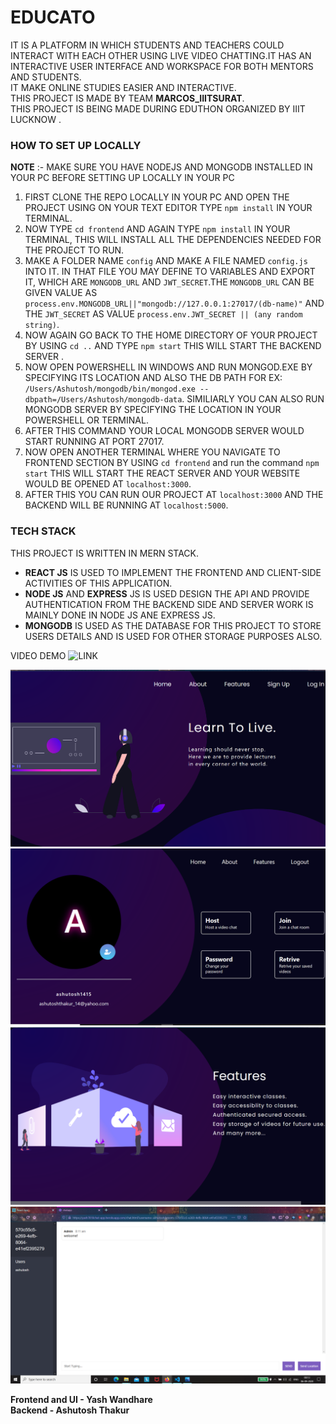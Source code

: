 # **EDUCATO**

  IT IS A PLATFORM IN WHICH STUDENTS AND TEACHERS COULD INTERACT WITH EACH OTHER USING LIVE VIDEO CHATTING.IT HAS AN INTERACTIVE USER INTERFACE AND WORKSPACE FOR BOTH MENTORS AND STUDENTS. <br> IT MAKE ONLINE STUDIES EASIER AND INTERACTIVE.<br>
  THIS PROJECT IS MADE BY TEAM **MARCOS_IIITSURAT**.<br>
  THIS PROJECT IS BEING MADE DURING EDUTHON ORGANIZED BY IIIT LUCKNOW .
  
 ### HOW TO SET UP LOCALLY
  **NOTE** :- MAKE SURE YOU HAVE NODEJS AND MONGODB INSTALLED IN YOUR PC BEFORE SETTING UP LOCALLY IN YOUR PC
  
  1. FIRST CLONE THE REPO LOCALLY IN YOUR PC AND OPEN THE PROJECT USING ON YOUR TEXT EDITOR TYPE `npm install` IN YOUR TERMINAL.
  2. NOW TYPE `cd frontend` AND AGAIN TYPE `npm install` IN YOUR TERMINAL, THIS WILL INSTALL ALL THE DEPENDENCIES NEEDED FOR THE PROJECT TO RUN.
  3. MAKE A FOLDER NAME `config` AND MAKE A FILE NAMED `config.js` INTO IT. IN THAT FILE YOU MAY DEFINE TO VARIABLES AND EXPORT IT, WHICH ARE `MONGODB_URL` AND `JWT_SECRET`.THE `MONGODB_URL` CAN BE GIVEN VALUE AS `process.env.MONGODB_URL||"mongodb://127.0.0.1:27017/(db-name)"` AND THE `JWT_SECRET` AS VALUE `process.env.JWT_SECRET || (any random string)`.
  4. NOW AGAIN GO BACK TO THE HOME DIRECTORY OF YOUR PROJECT BY USING `cd ..` AND TYPE `npm start` THIS WILL START THE BACKEND SERVER .
  5. NOW OPEN POWERSHELL IN WINDOWS AND RUN MONGOD.EXE BY SPECIFYING ITS LOCATION AND ALSO THE DB PATH FOR EX: `/Users/Ashutosh/mongodb/bin/mongod.exe --dbpath=/Users/Ashutosh/mongodb-data`. SIMILIARLY YOU CAN ALSO RUN MONGODB SERVER BY SPECIFYING THE LOCATION IN YOUR POWERSHELL OR TERMINAL.
  6. AFTER THIS COMMAND YOUR LOCAL MONGODB SERVER WOULD START RUNNING AT PORT 27017.
  7. NOW OPEN ANOTHER TERMINAL WHERE YOU NAVIGATE TO FRONTEND SECTION BY USING `cd frontend` and run the command `npm start` THIS WILL START THE REACT SERVER AND YOUR WEBSITE WOULD BE OPENED AT `localhost:3000`.
  8. AFTER THIS YOU CAN RUN OUR PROJECT AT `localhost:3000` AND THE BACKEND WILL BE RUNNING AT `localhost:5000`.
  
 ### TECH STACK 
 
  THIS PROJECT IS WRITTEN IN MERN STACK.
  - **REACT JS** IS USED TO IMPLEMENT THE FRONTEND AND CLIENT-SIDE ACTIVITIES OF THIS APPLICATION.
  - **NODE JS** AND **EXPRESS** JS IS USED DESIGN THE API AND PROVIDE AUTHENTICATION FROM THE BACKEND SIDE AND SERVER WORK IS MAINLY DONE IN NODE JS ANE EXPRESS JS.
  - **MONGODB** IS USED AS THE DATABASE FOR THIS PROJECT TO STORE USERS DETAILS AND IS USED FOR OTHER STORAGE PURPOSES ALSO.
  
  VIDEO DEMO ![LINK](https://www.youtube.com/watch?v=BiM0F43FGLk)

  ![pic1](home.png)  ![pic2](profile.png)
  ![pic3](feature.png) ![pic4](chat.png)
  
  **Frontend and UI - Yash Wandhare**<br>
  **Backend - Ashutosh Thakur**
